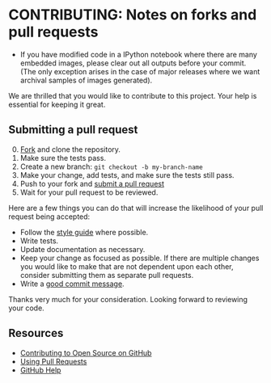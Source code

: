 # CONTRIBUTING: Notes on forks and pull requests

- If you have modified code in a IPython notebook where 
  there are many embedded images, please clear out all 
  outputs before your commit. (The only exception arises 
  in the case of major releases where we want archival 
  samples of images generated).

We are thrilled that you would like to contribute to 
this project. Your help is essential for keeping it great.

## Submitting a pull request

0. [Fork][] and clone the repository.
0. Make sure the tests pass.
0. Create a new branch: `git checkout -b my-branch-name`
0. Make your change, add tests, and make sure the tests still pass.
0. Push to your fork and [submit a pull request][pr]
0. Wait for your pull request to be reviewed.

Here are a few things you can do that will increase the likelihood of your
pull request being accepted:

- Follow the [style guide][style] where possible.
- Write tests.
- Update documentation as necessary.  
- Keep your change as focused as possible. If there are multiple changes you
would like to make that are not dependent upon each other, consider submitting
them as separate pull requests.
- Write a [good commit message](http://tbaggery.com/2008/04/19/a-note-about-git-commit-messages.html).

Thanks very much for your consideration. Looking forward 
to reviewing your code.

## Resources

- [Contributing to Open Source on GitHub](https://guides.github.com/activities/contributing-to-open-source/)
- [Using Pull Requests](https://help.github.com/articles/using-pull-requests/)
- [GitHub Help](https://help.github.com)

[style]: https://github.com/golang/go/wiki/CodeReviewComments
[fork]: https://github.com/rsvp/fecon235/fork
[pr]: https://github.com/rsvp/fecon235/compare


